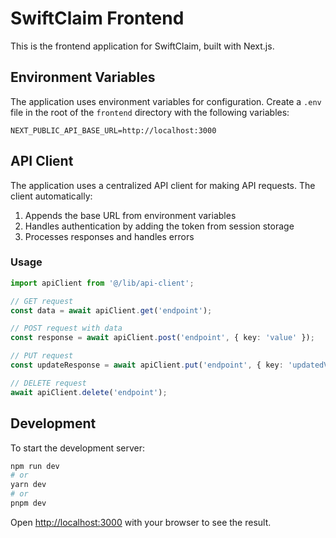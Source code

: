 # SwiftClaim Frontend

This is the frontend application for SwiftClaim, built with Next.js.

## Environment Variables

The application uses environment variables for configuration. Create a `.env` file in the root of the `frontend` directory with the following variables:

```
NEXT_PUBLIC_API_BASE_URL=http://localhost:3000
```

## API Client

The application uses a centralized API client for making API requests. The client automatically:

1. Appends the base URL from environment variables
2. Handles authentication by adding the token from session storage
3. Processes responses and handles errors

### Usage

```typescript
import apiClient from '@/lib/api-client';

// GET request
const data = await apiClient.get('endpoint');

// POST request with data
const response = await apiClient.post('endpoint', { key: 'value' });

// PUT request
const updateResponse = await apiClient.put('endpoint', { key: 'updatedValue' });

// DELETE request
await apiClient.delete('endpoint');
```

## Development

To start the development server:

```bash
npm run dev
# or
yarn dev
# or
pnpm dev
```

Open [http://localhost:3000](http://localhost:3000) with your browser to see the result. 